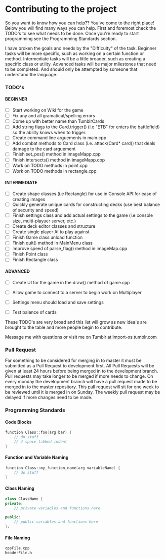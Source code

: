 # Contributing to the project

So you want to know how you can help?? You've come to the right place!
Below you will find many ways you can help.
First and foremost check the TODO's to see what needs to be done.
Once you're ready to start programming see the Programming Standards section.

I have broken the goals and needs by the "Difficulty" of the task. Beginner tasks
will be more specific, such as working on a certain function or method. Intermediate tasks
will be a little broader, such as creating a specific class or utility. Advanced
tasks will be major milestones that need to be completed. And should only be attempted
by someone that understand the language.

### TODO's

#### BEGINNER
- [ ] Start working on Wiki for the game
- [ ] Fix any and all gramatical/spelling errors
- [ ] Come up with better name than TumblrCards
- [ ] Add string flags to the Card.trigger() (i.e "ETB" for enters the battlefield) so the ability knows when to trigger.
- [ ] Create command line arguements in main.cpp
- [ ] Add combat methods to Card class (i.e. attack(Card* card)) that deals damage to the card arguement
- [ ] Finish set_pos() method in imageMapp.cpp
- [ ] Finish intersects() method in imageMapp.cpp
- [ ] Work on TODO methods in point.cpp
- [ ] Work on TODO methods in rectangle.cpp

#### INTERMEDIATE
- [ ] Create shape classes (i.e Rectangle) for use in Console API for ease of creating images
- [ ] Quickly generate unique cards for constructing decks (use best balance of security and speed)
- [ ] Finish settings class and add actual settings to the game (i.e console size, multi-playuer server, etc.)
- [ ] Create deck editor classes and structure
- [ ] Create single player AI to play against
- [ ] Finish Game class unload function
- [ ] Finish quit() method in MainMenu class
- [ ] Improve speed of parse_flag() method in imageMap.cpp
- [ ] Finish Point class
- [ ] Finish Rectangle class

#### ADVANCED
- [ ] Create UI for the game in the draw() method of game.cpp
- [ ] Allow game to connect to a server to begin work on Multiplayer
- [ ] Settings menu should load and save settings
- [ ] Test balance of cards


These TODO's are very broad and this list will grow as new idea's are brought to the table and more people begin to contribute.

Message me with questions or visit me on Tumblr at import-os.tumblr.com

### Pull Request

For something to be considered for merging in to master it must be 
submitted as a Pull Request to development first. All Pull Requests 
will be given at least 24 hours before being merged in to the 
development branch. Pull requests may take longer to be merged if more 
needs to change. On every monday the development branch will have a pull 
request made to be merged in to the master repository. This pull request 
will sit for one week to be reviewed until it is merged in on Sunday. 
The weekly pull request may be delayed if more changes need to be made.

### Programming Standards

#### Code Blocks
````c++
function Class::foo(arg bar) {
	// do stuff
	// 4 space tabbed indent
}
````

#### Function and Variable Naming
````c++
function Class::my_function_name(arg variableName) {
	// do stuff
}
````

#### Class Naming
````c++
class ClassName {
private:
	// private variables and functions here
	
public:
	// public variables and functions here
};
````

#### File Naming
````c++
cppFile.cpp
headerFile.h
````
